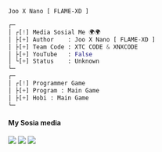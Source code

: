 
`Joo X Nano [ FLAME-XD ]`

```python
┌─
│ ┌[!] Media Sosial Me 🌍🌍
│ ├[+] Author    : Joo X Nano [ FLAME-XD ]
│ ├[+] Team Code : XTC CODE & XNXCODE
│ ├[+] YouTube   : False
│ └[+] Status    : Unknown
└─
┌─
│ ┌[!] Programmer Game
│ ├[+] Program : Main Game
│ ├[+] Hobi : Main Game
└─
```

####    My Sosia media
[![](https://img.shields.io/badge/Facebook-blue?logo=Facebook&logoColor=blue&labelColor=white)](https://www.facebook.com/joan.saputra.146)
[![](https://img.shields.io/badge/Github-black?logo=Github&logoColor=black&labelColor=white)](https://github.com/FLAME-XD)
[![](https://img.shields.io/badge/Whatsapp-CHAT-red?logo=Whatsapp&logoColor=Brightgreen&labelColor=white)](https://wa.me/62895339210207?text=Asalamualaikum+Bang+Jo) <br><br>
#
